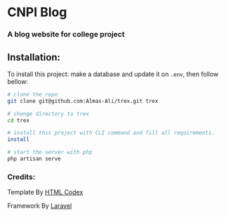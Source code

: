 # CNPI Blog

### A blog website for college project


## Installation:
To install this project:
make a database and update it on `.env`, then follow bellow:

```bash
# clone the repo
git clone git@github.com:Almas-Ali/trex.git trex

# change directory to trex
cd trex

# install this project with CLI command and fill all requirements.
install

# start the server with php
php artisan serve
```

### Credits:
<p>Template By <a href="https://htmlcodex.com">HTML Codex</a></p>
<p>Framework By <a href="https://laravel.com">Laravel</a></p>
